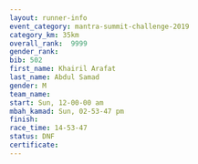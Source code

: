 ```yaml
---
layout: runner-info 
event_category: mantra-summit-challenge-2019 
category_km: 35km 
overall_rank:  9999
gender_rank: 
bib: 502
first_name: Khairil Arafat
last_name: Abdul Samad
gender: M
team_name: 
start: Sun, 12-00-00 am
mbah_kamad: Sun, 02-53-47 pm
finish: 
race_time: 14-53-47
status: DNF
certificate: 
---
```

